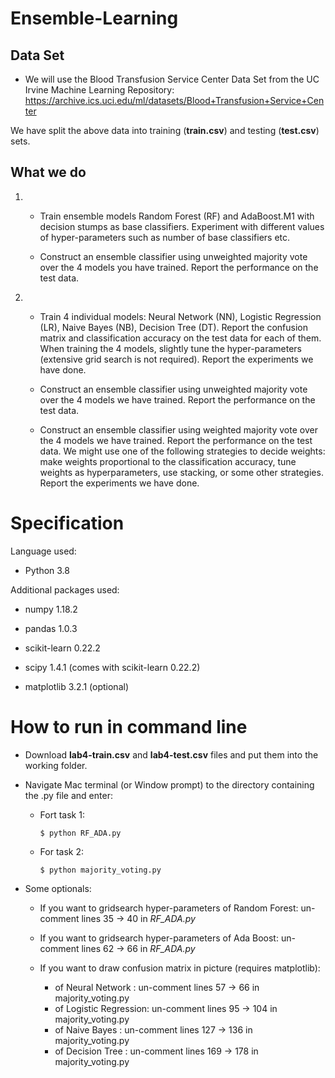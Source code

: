 # Ensemble-Learning

## Data Set
* We will use the Blood Transfusion Service Center Data Set from the UC Irvine Machine Learning Repository:
https://archive.ics.uci.edu/ml/datasets/Blood+Transfusion+Service+Center

We have split the above data into training (**train.csv**) and testing (**test.csv**) sets.


## What we do

1. 
    * Train ensemble models Random Forest (RF) and AdaBoost.M1 with decision stumps as base classifiers. Experiment with different values of hyper-parameters such as number of base classifiers etc.

    * Construct an ensemble classifier using unweighted majority vote over the 4 models you have trained. Report the performance on the test data.

2. 
    * Train 4 individual models: Neural Network (NN), Logistic Regression (LR), Naive Bayes (NB), Decision Tree (DT). Report the confusion matrix and classification accuracy on the test data for each of them. When training the 4 models, slightly tune the hyper-parameters (extensive grid search is not required). Report the experiments we have done.

    * Construct an ensemble classifier using unweighted majority vote over the 4 models we have trained. Report the performance on the test data.

    * Construct an ensemble classifier using weighted majority vote over the 4 models we have trained. Report the performance on the test data. We might use one of the following strategies to decide weights: make weights proportional to the classification accuracy, tune weights as hyperparameters, use stacking, or some other strategies. Report the experiments we have done.



# Specification

Language used: 
* Python 3.8

Additional packages used: 

* numpy 1.18.2

* pandas 1.0.3

* scikit-learn 0.22.2

* scipy 1.4.1	(comes with scikit-learn 0.22.2)

* matplotlib 3.2.1 (optional)

# How to run in command line

* Download **lab4-train.csv** and **lab4-test.csv** files and put them into the working folder.

* Navigate Mac terminal (or Window prompt) to the directory containing the .py file and enter:

    * Fort task 1:
        ```
        $ python RF_ADA.py
        ```
    * For task 2:
        ```
        $ python majority_voting.py
        ```

* Some optionals:

    * If you want to gridsearch hyper-parameters of Random Forest: un-comment lines 35 -> 40 in *RF_ADA.py*

    * If you want to gridsearch hyper-parameters of Ada Boost: un-comment lines 62 -> 66 in *RF_ADA.py*

    * If you want to draw confusion matrix in picture (requires matplotlib):
        
        * of Neural Network	: un-comment lines 57  -> 66 	in majority_voting.py
		* of Logistic Regression: un-comment lines 95  -> 104 	in majority_voting.py
		* of Naive Bayes	: un-comment lines 127 -> 136 	in majority_voting.py
		* of Decision Tree	: un-comment lines 169 -> 178	in majority_voting.py

